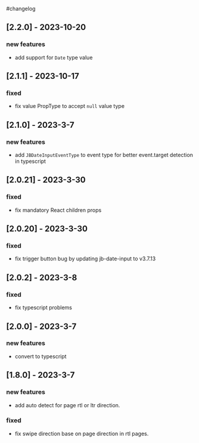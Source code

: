 #changelog
## [2.2.0] - 2023-10-20
### new features
- add support for `Date` type value
## [2.1.1] - 2023-10-17
### fixed
- fix value PropType to accept `null` value type
## [2.1.0] - 2023-3-7
### new features
- add `JBDateInputEventType` to event type for better event.target detection in typescript
## [2.0.21] - 2023-3-30
### fixed
- fix mandatory React children props
## [2.0.20] - 2023-3-30
### fixed
- fix trigger button bug by updating jb-date-input to v3.7.13
## [2.0.2] - 2023-3-8
### fixed
- fix typescript problems
## [2.0.0] - 2023-3-7
### new features
- convert to typescript
## [1.8.0] - 2023-3-7
### new features
- add auto detect for page rtl or ltr direction.
### fixed
- fix swipe direction base on page direction in rtl pages.

